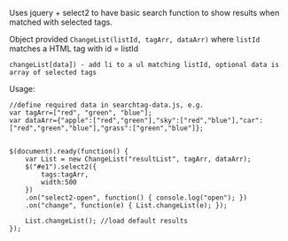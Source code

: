 Uses jquery + select2 to have basic search function to show results when matched with selected tags.

Object provided `ChangeList(listId, tagArr, dataArr)` where `listId` matches a HTML tag with id = listId 

	changeList[data]) - add li to a ul matching listId, optional data is array of selected tags

Usage:


    //define required data in searchtag-data.js, e.g.
    var tagArr=["red", "green", "blue"];
    var dataArr={"apple":["red","green"],"sky":["red","blue"],"car":["red","green","blue"],"grass":["green","blue"]};


    $(document).ready(function() {
        var List = new ChangeList("resultList", tagArr, dataArr);
        $("#e1").select2({
            tags:tagArr,
            width:500
        }) 
        .on("select2-open", function() { console.log("open"); })
        .on("change", function(e) { List.changeList(e); });

        List.changeList(); //load default results
    });

